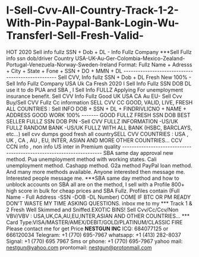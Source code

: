 # I-Sell-Cvv-All-Country-Track-1-2-With-Pin-Paypal-Bank-Login-Wu-TransferI-Sell-Fresh-Valid-
HOT 2020 Sell info fullz SSN + Dob + DL - Info Fullz Company   ***Sell Fullz info ssn dob/driver Country USA-UK-Au-Ger-Colombia-Mexico-Zealand-Portugal-Venezuela-Norway-Sweden-Ireland  Format:  Fullz Name + Adresss + City + State + Fone + SSN + DO + MMN + DL  --------------------------------------------------  Sell CVV, Info fullz SSN + Dob + DL Fresh New 100% -  Sell Info Fullz Company USA Uk Ca Fresh 2020  I Sell Info Fullz SSN DOB DL use it to do PUA and SBA ,  I Sell Info FULLZ Applying For unemployment insurance benefit.  Sell CVV Info Fullz Good UK USA CA Au EU- Sell Cvv  Buy/Sell CVV Fullz Cc information  SELL CVV CC GOOD, VALID, LIVE, FRESH ALL COUNTRIES :  Sell INFO DOB + SSN + DL + FINDRIVLICNO + NAME + ADDRESS GOOD WORK 100% -------  GOOD FULLZ FRESH SSN DOB BEST SELLER FULLZ SSN DOB PIN  -Sell CVV FULLZ INFORMATION  -US/UK FULLZ RANDOM BANK  -US/UK FULLZ WITH ALL BANK (HSBC, BARCLAYS, etc…)  sell cvv dumps good fresh all countrySELL CVV COUNTRIES : USA , UK , CA , AU , EU, INTER, ASIAN AND MORE OTHER COUNTRIES…  CCV CCN info , non info US inter in Premium quality --------------------------------------------------------------------- SBA same day approval new method.  Pua unemployment method with working states.  Cali unemployment method.  Cashapp method.  G2a method  PayPal loan method.  And many more methods available.  Anyone interested then message me.  Interested people message me.  ***SBA same day method and how to unblock accounts on SBA all are on the method, I sell with a Profile 800+ high score in bulk for cheap prices and SBA Fullz. Profiles contain (Full Name - Full Address -SSN -DOB -DL Number) COME IF BTC OR PM READY DON'T WASTE MY TIME ASKING QUESTIONS. inbox me to my  *** Track 1 &amp; 2 Fresh Well Skimmed and Sniffed.EXOTIC BINS! Sell Cvv/Cc/Ccv/Non VBV/VBV : USA,UK,CA,AU,EU,INTER,ASIAN AND OTHER COUNTRIES…  *** Card Type:VISA/MASTER/AMEX/DEBIT/GOLD/PLATINUM/CLASSIC FIRE  Please contact me for get Price  ____NESTGUN INC____ ICQ: 684077125 or 666120034 Telegram: +1 (770) 695-7967 whatsapp: +1 (413) 282-8037 Signal: +1 (770) 695 7967 Sms or phone: +1 (770) 695-7967 yahoo mail: nestgun@yahoo.com prontomail: nestgun@protonmail.com
